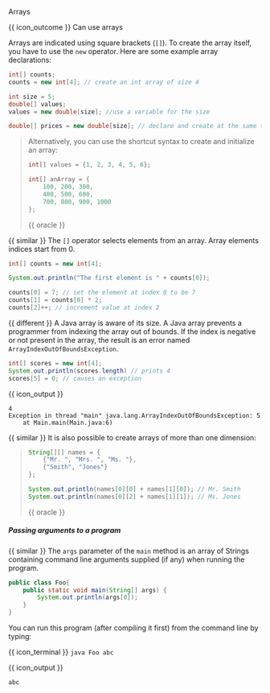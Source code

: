 <span id="title">Arrays</span>

<span id="prereqs"></span>

<span id="outcomes">{{ icon_outcome }} Can use arrays</span>

<div id="body">

Arrays are indicated using square brackets (`[]`). To create the array itself, you have to use the `new` operator. Here are some example array declarations:
```java
int[] counts;
counts = new int[4]; // create an int array of size 4

int size = 5;
double[] values;
values = new double[size]; //use a variable for the size

double[] prices = new double[size]; // declare and create at the same time
```
<blockquote>
Alternatively, you can use the shortcut syntax to create and initialize an array:

```java
int[] values = {1, 2, 3, 4, 5, 6};

int[] anArray = {
    100, 200, 300,
    400, 500, 600,
    700, 800, 900, 1000
};
```
{{ oracle }}
</blockquote>

{{ similar }} The `[]` operator selects elements from an array. Array elements <tooltip content="i.e., the index of the first element is 0, not 1">indices start from 0</tooltip>.
```java
int[] counts = new int[4];

System.out.println("The first element is " + counts[0]);

counts[0] = 7; // set the element at index 0 to be 7
counts[1] = counts[0] * 2;
counts[2]++; // increment value at index 2
```

{{ different }} A Java array is aware of its size. A Java array prevents a programmer from indexing the array out of bounds. If the index is negative or not present in the array, the result is an error named `ArrayIndexOutOfBoundsException`.
```java
int[] scores = new int[4];
System.out.println(scores.length) // prints 4
scores[5] = 0; // causes an exception
```
{{ icon_output }}
```
4
Exception in thread "main" java.lang.ArrayIndexOutOfBoundsException: 5
	at Main.main(Main.java:6)
```


{{ similar }} It is also possible to create arrays of more than one dimension:
<blockquote>

```java
String[][] names = {
    {"Mr. ", "Mrs. ", "Ms. "},
    {"Smith", "Jones"}
};

System.out.println(names[0][0] + names[1][0]); // Mr. Smith
System.out.println(names[0][2] + names[1][1]); // Ms. Jones
```
{{ oracle }}
</blockquote>

##### Passing arguments to a program

{{ similar }} The `args` parameter of the `main` method is an array of Strings containing command line arguments supplied (if any) when running the program.
```java
public class Foo{
    public static void main(String[] args) {
        System.out.println(args[0]);
    }
}
```
You can run this program (after compiling it first) from the command line by typing:

{{ icon_terminal }} `java Foo abc`

{{ icon_output }}

`abc`

</div>

<div id="extras">
  <include src="resourcesPanel.md" boilerplate />
<include src="exercisesPanel.md" boilerplate/>
</div>
